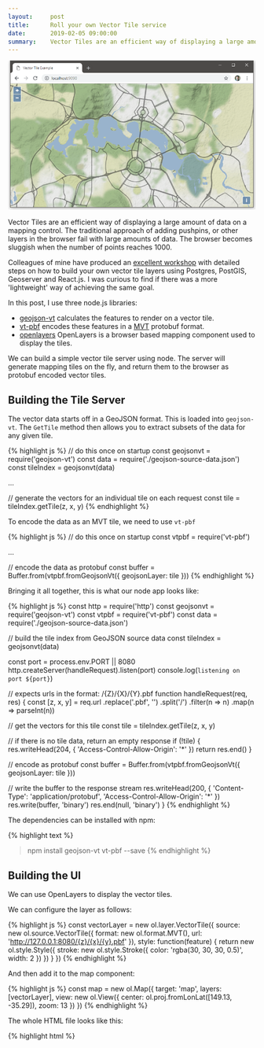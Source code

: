```yaml
---
layout:     post
title:      Roll your own Vector Tile service
date:       2019-02-05 09:00:00
summary:    Vector Tiles are an efficient way of displaying a large amount of data on a mapping control. This post we build a simple vector tile server using node. The server will generate mapping tiles on the fly, and return them to the browser as protobuf encoded vector tiles.
---
```


![](/images/vector-tiles.png)

Vector Tiles are an efficient way of displaying a large amount of data on a mapping control. The traditional approach of adding pushpins, or other layers in the browser fail with large amounts of data. The browser becomes sluggish when the number of points reaches 1000.

Colleagues of mine have produced an [excellent workshop](https://github.com/geoplex/foss4g-oceania-2018-workshop) with detailed steps on how to build your own vector tile layers using Postgres, PostGIS, Geoserver and React.js. I was curious to find if there was a more 'lightweight' way of achieving the same goal.

In this post, I use three node.js libraries:

* [geojson-vt](https://github.com/mapbox/geojson-vt) calculates the features to render on a vector tile.
* [vt-pbf](https://github.com/mapbox/vt-pbf) encodes these features in a [MVT](https://docs.mapbox.com/vector-tiles/specification/) protobuf format.
* [openlayers](https://github.com/openlayers/openlayers) OpenLayers is a browser based mapping component used to display the tiles.

We can build a simple vector tile server using node. The server will generate mapping tiles on the fly, and return them to the browser as protobuf encoded vector tiles.

## Building the Tile Server

The vector data starts off in a GeoJSON format. This is loaded into `geojson-vt`. The `GetTile` method then allows you to extract subsets of the data for any given tile.

{% highlight js %}
// do this once on startup
const geojsonvt = require('geojson-vt')
const data = require('./geojson-source-data.json')
const tileIndex = geojsonvt(data)

...

// generate the vectors for an individual tile on each request
const tile = tileIndex.getTile(z, x, y)
{% endhighlight %}

To encode the data as an MVT tile, we need to use `vt-pbf`

{% highlight js %}
// do this once on startup
const vtpbf = require('vt-pbf')

...

// encode the data as protobuf
const buffer = Buffer.from(vtpbf.fromGeojsonVt({ geojsonLayer: tile }))
{% endhighlight %}

Bringing it all together, this is what our node app looks like:

{% highlight js %}
const http = require('http')
const geojsonvt = require('geojson-vt')
const vtpbf = require('vt-pbf')
const data = require('./geojson-source-data.json')

// build the tile index from GeoJSON source data
const tileIndex = geojsonvt(data)

const port = process.env.PORT || 8080
http.createServer(handleRequest).listen(port)
console.log(`listening on port ${port}`)

// expects urls in the format: /{Z}/{X}/{Y}.pbf
function handleRequest(req, res) {
  const [z, x, y] = req.url
    .replace('.pbf', '')
    .split('/')
    .filter(n => n)
    .map(n => parseInt(n))

  // get the vectors for this tile
  const tile = tileIndex.getTile(z, x, y)

  // if there is no tile data, return an empty response
  if (!tile) {
    res.writeHead(204, { 'Access-Control-Allow-Origin': '*' })
    return res.end()
  }

  // encode as protobuf
  const buffer = Buffer.from(vtpbf.fromGeojsonVt({ geojsonLayer: tile }))

  // write the buffer to the response stream
  res.writeHead(200, {
    'Content-Type': 'application/protobuf',
    'Access-Control-Allow-Origin': '*'
  })
  res.write(buffer, 'binary')
  res.end(null, 'binary')
}
{% endhighlight %}

The dependencies can be installed with npm:

{% highlight text %}
> npm install geojson-vt vt-pbf --save
{% endhighlight %}

## Building the UI

We can use OpenLayers to display the vector tiles.

We can configure the layer as follows:

{% highlight js %}
const vectorLayer = new ol.layer.VectorTile({
  source: new ol.source.VectorTile({
    format: new ol.format.MVT(),
    url: 'http://127.0.0.1:8080/{z}/{x}/{y}.pbf'
  }),
  style: function(feature) {
    return new ol.style.Style({
      stroke: new ol.style.Stroke({
        color: 'rgba(30, 30, 30, 0.5)',
        width: 2
      })
    })
  }
})
{% endhighlight %}

And then add it to the map component:

{% highlight js %}
const map = new ol.Map({
  target: 'map',
  layers: [vectorLayer],
  view: new ol.View({
    center: ol.proj.fromLonLat([149.13, -35.29]),
    zoom: 13
  })
})
{% endhighlight %}

The whole HTML file looks like this:

{% highlight html %}
<!DOCTYPE html>
<html>
  <head>
    <title>Vector Tile Example</title>
    <link
      rel="stylesheet"
      href="https://openlayers.org/en/v5.3.0/css/ol.css"
      type="text/css"
    />
    <script src="https://cdn.rawgit.com/openlayers/openlayers.github.io/master/en/v5.3.0/build/ol.js"></script>
    <style>
      .map {
        width: 100%;
        height: 100vh;
      }
      body {
        margin: 0;
      }
    </style>
  </head>
  <body>
    <div id="map" class="map"></div>
    <script>
      const tileLayer = new ol.layer.Tile({
        source: new ol.source.Stamen({ layer: 'terrain-background' })
      })

      const vectorLayer = new ol.layer.VectorTile({
        source: new ol.source.VectorTile({
          format: new ol.format.MVT(),
          url: 'http://127.0.0.1:8080/{z}/{x}/{y}.pbf'
        }),
        style: function(feature) {
          return new ol.style.Style({
            stroke: new ol.style.Stroke({
              color: 'rgba(30, 30, 30, 0.5)',
              width: 2
            })
          })
        }
      })

      const map = new ol.Map({
        target: 'map',
        layers: [tileLayer, vectorLayer],
        view: new ol.View({
          center: ol.proj.fromLonLat([149.13, -35.29]),
          zoom: 13
        })
      })
    </script>
  </body>
</html>
{% endhighlight %}

## Conclusion

In conclusion, it's possible with a few lines of node.js, to build a vector tile service from a GeoJSON source file, without the need for a database. From my simple experiments, the tiles are generated quickly, and with a low payload size. This is probably a good solution if your source data is fairly low volume and changes infrequently.